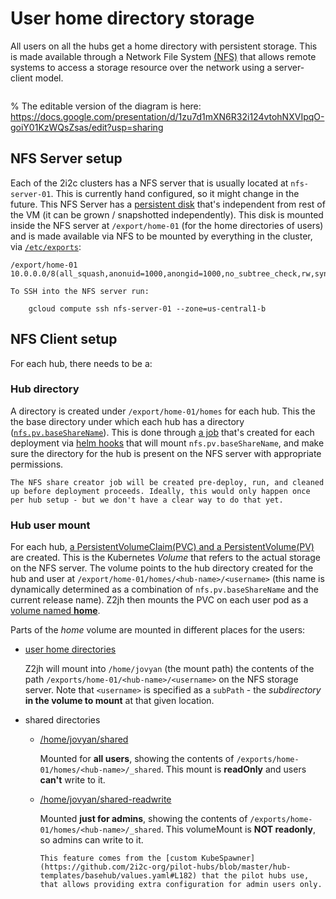 # User home directory storage

All users on all the hubs get a home directory with persistent storage. This is made available through a Network File System [(NFS)](https://en.wikipedia.org/wiki/Network_File_System) that allows remote systems to access a storage resource over the network using a server-client model.

```{figure} ../images/pilot-hubs-storage-layer.png
```
% The editable version of the diagram is here: https://docs.google.com/presentation/d/1zu7d1mXN6R32i124vtohNXVIpqO-goiY01KzWQsZsas/edit?usp=sharing

## NFS Server setup

Each of the 2i2c clusters has a NFS server that is usually located at `nfs-server-01`. This is currently hand configured, so it might change in the future. This NFS Server has a [persistent disk](https://cloud.google.com/persistent-disk) that's independent from rest of the VM (it can be grown / snapshotted independently). This disk is mounted inside the NFS server at `/export/home-01` (for the home directories of users) and is made available via NFS to be mounted by everything in the cluster, via [`/etc/exports`](https://access.redhat.com/documentation/en-us/red_hat_enterprise_linux/5/html/deployment_guide/s1-nfs-server-config-exports):

```
/export/home-01 10.0.0.0/8(all_squash,anonuid=1000,anongid=1000,no_subtree_check,rw,sync)
```

```{note}
To SSH into the NFS server run:

    gcloud compute ssh nfs-server-01 --zone=us-central1-b
```

## NFS Client setup

For each hub, there needs to be a:

### Hub directory

A directory is created under `/export/home-01/homes` for each hub.
This the the base directory under which each hub has a directory ([`nfs.pv.baseShareName`](https://github.com/2i2c-org/pilot-hubs/blob/master/hub-templates/basehub/values.yaml#L21)).
This is done through [a job](https://github.com/2i2c-org/pilot-hubs/blob/master/hub-templates/basehub/templates/nfs-share-creator.yaml) that's created for each deployment via [helm hooks](https://helm.sh/docs/topics/charts_hooks/) that will mount `nfs.pv.baseShareName`, and make sure the directory for the hub is present on the NFS server with appropriate permissions.

```{note}
The NFS share creator job will be created pre-deploy, run, and cleaned up before deployment proceeds. Ideally, this would only happen once per hub setup - but we don't have a clear way to do that yet.
```

### Hub user mount

For each hub, [a PersistentVolumeClaim(PVC) and a PersistentVolume(PV)](https://github.com/2i2c-org/pilot-hubs/blob/master/hub-templates/basehub/templates/nfs-pvc.yaml#L1) are created. This is the Kubernetes *Volume* that refers to the actual storage on the NFS server. The volume points to the hub directory created for the hub and user at `/export/home-01/homes/<hub-name>/<username>` (this name is dynamically determined as a combination of `nfs.pv.baseShareName` and the current release name). Z2jh then mounts the PVC on each user pod as a [volume named **home**](https://github.com/jupyterhub/zero-to-jupyterhub-k8s/blob/master/jupyterhub/files/hub/jupyterhub_config.py#L277).

Parts of the *home* volume are mounted in different places for the users:
   * [user home directories](https://github.com/2i2c-org/pilot-hubs/blob/master/hub-templates/basehub/values.yaml#L100)

     Z2jh will mount into `/home/jovyan` (the mount path) the contents of the path `/exports/home-01/<hub-name>/<username>` on the NFS storage server. Note that `<username>` is specified as a `subPath` - the *subdirectory* **in the volume to mount** at that given location.

   * shared directories
        * [/home/jovyan/shared](https://github.com/2i2c-org/pilot-hubs/blob/master/hub-templates/basehub/values.yaml#L106-L109)

          Mounted for **all users**, showing the contents of `/exports/home-01/homes/<hub-name>/_shared`. This mount is **readOnly** and users **can't** write to it.

        * [/home/jovyan/shared-readwrite](https://github.com/2i2c-org/pilot-hubs/blob/master/hub-templates/basehub/values.yaml#L84-L86)

          Mounted **just for admins**, showing the contents of `/exports/home-01/homes/<hub-name>/_shared`. This volumeMount is **NOT readonly**, so admins can write to it.

          ```{note}
          This feature comes from the [custom KubeSpawner](https://github.com/2i2c-org/pilot-hubs/blob/master/hub-templates/basehub/values.yaml#L182) that the pilot hubs use, that allows providing extra configuration for admin users only.
          ```
